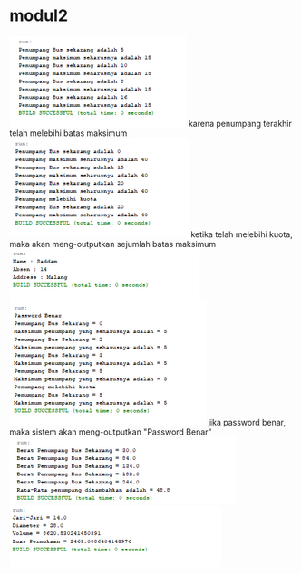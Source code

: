 # modul2
![alt text](https://github.com/DaffaSaddam14/modul2/blob/master/bus1.PNG)
karena penumpang terakhir telah melebihi batas maksimum
![alt text](https://github.com/DaffaSaddam14/modul2/blob/master/bus2.PNG)
ketika telah melebihi kuota, maka akan meng-outputkan sejumlah batas maksimum
![alt text](https://github.com/DaffaSaddam14/modul2/blob/master/tessis.PNG)
![alt text](https://github.com/DaffaSaddam14/modul2/blob/master/bus3.PNG)
jika password benar, maka sistem akan meng-outputkan  "Password Benar"
![alt text](https://github.com/DaffaSaddam14/modul2/blob/master/t1.PNG)
![alt text](https://github.com/DaffaSaddam14/modul2/blob/master/t2.PNG)
